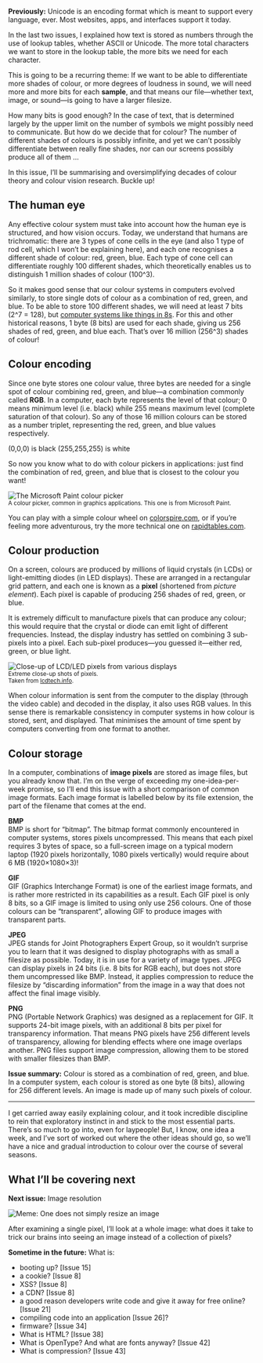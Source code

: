 **Previously:** Unicode is an encoding format which is meant to support every language, ever. Most websites, apps, and interfaces support it today.

In the last two issues, I explained how text is stored as numbers through the use of lookup tables, whether ASCII or Unicode. The more total characters we want to store in the lookup table, the more bits we need for each character.

This is going to be a recurring theme: If we want to be able to differentiate more shades of colour, or more degrees of loudness in sound, we will need more and more bits for each **sample**, and that means our file—whether text, image, or sound—is going to have a larger filesize.

How many bits is good enough? In the case of text, that is determined largely by the upper limit on the number of symbols we might possibly need to communicate. But how do we decide that for colour? The number of different shades of colours is possibly infinite, and yet we can’t possibly differentiate between really fine shades, nor can our screens possibly produce all of them …

In this issue, I’ll be summarising and oversimplifying decades of colour theory and colour vision research. Buckle up!

## The human eye

Any effective colour system must take into account how the human eye is structured, and how vision occurs. Today, we understand that humans are trichromatic: there are 3 types of cone cells in the eye (and also 1 type of rod cell, which I won’t be explaining here), and each one recognises a different shade of colour: red, green, blue. Each type of cone cell can differentiate roughly 100 different shades, which theoretically enables us to distinguish 1 million shades of colour (100^3).

So it makes good sense that our colour systems in computers evolved similarly, to store single dots of colour as a combination of red, green, and blue. To be able to store 100 different shades, we will need at least 7 bits (2^7 = 128), but [computer systems like things in 8s](https://buttondown.email/laymansguide/archive/lmg-s4-issue-40-bits-and-bytes/). For this and other historical reasons, 1 byte (8 bits) are used for each shade, giving us 256 shades of red, green, and blue each. That’s over 16 million (256^3) shades of colour!

## Colour encoding

Since one byte stores one colour value, three bytes are needed for a single spot of colour combining red, green, and blue—a combination commonly called **RGB**. In a computer, each byte represents the level of that colour; 0 means minimum level (i.e. black) while 255 means maximum level (complete saturation of that colour). So any of those 16 million colours can be stored as a number triplet, representing the red, green, and blue values respectively.

(0,0,0) is black
(255,255,255) is white

So now you know what to do with colour pickers in applications: just find the combination of red, green, and blue that is closest to the colour you want!

![The Microsoft Paint colour picker](https://github.com/ngjunsiang/laymansguide/blob/release/season4/issue043/issue043_01.png?raw=true)<br />
<small>A colour picker, common in graphics applications. This one is from Microsoft Paint.</small>

You can play with a simple colour wheel on [colorspire.com](https://www.colorspire.com/rgb-color-wheel/), or if you’re feeling more adventurous, try the more technical one on [rapidtables.com](https://www.rapidtables.com/web/color/RGB_Color.html).

## Colour production

On a screen, colours are produced by millions of liquid crystals (in LCDs) or light-emitting diodes (in LED displays). These are arranged in a rectangular grid pattern, and each one is known as a **pixel** (shortened from _picture element_). Each pixel is capable of producing 256 shades of red, green, or blue.

It is extremely difficult to manufacture pixels that can produce any colour; this would require that the crystal or diode can emit light of different frequencies. Instead, the display industry has settled on combining 3 sub-pixels into a pixel. Each sub-pixel produces—you guessed it—either red, green, or blue light.

![Close-up of LCD/LED pixels from various displays](https://github.com/ngjunsiang/laymansguide/blob/release/season4/issue043/issue043_02.png?raw=true)<br />
<small>Extreme close-up shots of pixels.<br />
Taken from [lcdtech.info](http://lcdtech.info/en/tests/lcd.pixels.structure.htm).</small>

When colour information is sent from the computer to the display (through the video cable) and decoded in the display, it also uses RGB values. In this sense there is remarkable consistency in computer systems in how colour is stored, sent, and displayed. That minimises the amount of time spent by computers converting from one format to another.

## Colour storage

In a computer, combinations of **image pixels** are stored as image files, but you already know that. I’m on the verge of exceeding my one-idea-per-week promise, so I’ll end this issue with a short comparison of common image formats. Each image format is labelled below by its file extension, the part of the filename that comes at the end.

**BMP**  
BMP is short for “bitmap”. The bitmap format commonly encountered in computer systems, stores pixels uncompressed. This means that each pixel requires 3 bytes of space, so a full-screen image on a typical modern laptop (1920 pixels horizontally, 1080 pixels vertically) would require about 6 MB (1920×1080×3)!

**GIF**  
GIF (Graphics Interchange Format) is one of the earliest image formats, and is rather more restricted in its capabilities as a result. Each GIF pixel is only 8 bits, so a GIF image is limited to using only use 256 colours. One of those colours can be “transparent”, allowing GIF to produce images with transparent parts.

**JPEG**  
JPEG stands for Joint Photographers Expert Group, so it wouldn’t surprise you to learn that it was designed to display photographs with as small a filesize as possible. Today, it is in use for a variety of image types. JPEG can display pixels in 24 bits (i.e. 8 bits for RGB each), but does not store them uncompressed like BMP. Instead, it applies compression to reduce the filesize by “discarding information” from the image in a way that does not affect the final image visibly.

**PNG**  
PNG (Portable Network Graphics) was designed as a replacement for GIF. It supports 24-bit image pixels, with an additional 8 bits per pixel for transparency information. That means PNG pixels have 256 different levels of transparency, allowing for blending effects where one image overlaps another. PNG files support image compression, allowing them to be stored with smaller filesizes than BMP.

**Issue summary:** Colour is stored as a combination of red, green, and blue. In a computer system, each
colour is stored as one byte (8 bits), allowing for 256 different levels. An image is made up of many such pixels of colour.

-----

I get carried away easily explaining colour, and it took incredible discipline to rein that exploratory instinct in and stick to the most essential parts. There’s so much to go into, even for laypeople! But, I know, one idea a week, and I’ve sort of worked out where the other ideas should go, so we’ll have a nice and gradual introduction to colour over the course of several seasons.

## What I’ll be covering next

**Next issue:** Image resolution

![Meme: One does not simply resize an image](https://github.com/ngjunsiang/laymansguide/blob/release/season4/issue043/issue043_03.jpg?raw=true)

After examining a single pixel, I’ll look at a whole image: what does it take to trick our brains into seeing an image instead of a collection of pixels?

**Sometime in the future:** What is:

- booting up? [Issue 15]
- a cookie? [Issue 8]
- XSS? [Issue 8]
- a CDN? [Issue 8]
- a good reason developers write code and give it away for free online? [Issue 21]
- compiling code into an application [Issue 26]?
- firmware? [Issue 34]
- What is HTML? [Issue 38]
- What is OpenType? And what are fonts anyway? [Issue 42]
- What is compression? [Issue 43]
